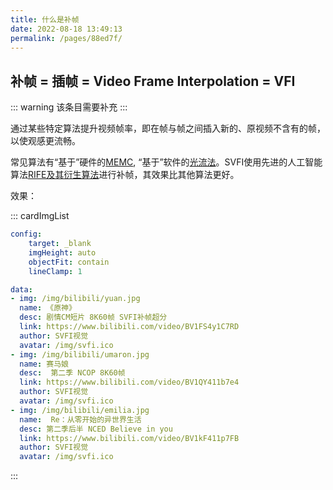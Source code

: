 ```yaml
---
title: 什么是补帧
date: 2022-08-18 13:49:13
permalink: /pages/88ed7f/
---
```


## 补帧 = 插帧 = Video Frame Interpolation = VFI

::: warning
该条目需要补充
:::

通过某些特定算法提升视频帧率，即在帧与帧之间插入新的、原视频不含有的帧，以使观感更流畅。

常见算法有“基于”硬件的[MEMC](), “基于”软件的[光流法]()。SVFI使用先进的人工智能算法[RIFE及其衍生算法](https://github.com/megvii-research/ECCV2022-RIFE)进行补帧，其效果比其他算法更好。

效果：

::: cardImgList

```yaml
config:
    target: _blank
    imgHeight: auto
    objectFit: contain
    lineClamp: 1

data:
- img: /img/bilibili/yuan.jpg
  name: 《原神》
  desc: 剧情CM短片 8K60帧 SVFI补帧超分
  link: https://www.bilibili.com/video/BV1FS4y1C7RD
  author: SVFI视觉 
  avatar: /img/svfi.ico
- img: /img/bilibili/umaron.jpg
  name: 赛马娘
  desc:  第二季 NCOP 8K60帧
  link: https://www.bilibili.com/video/BV1QY411b7e4
  author: SVFI视觉 
  avatar: /img/svfi.ico
- img: /img/bilibili/emilia.jpg
  name:  Re：从零开始的异世界生活
  desc: 第二季后半 NCED Believe in you
  link: https://www.bilibili.com/video/BV1kF411p7FB
  author: SVFI视觉 
  avatar: /img/svfi.ico
```

:::
